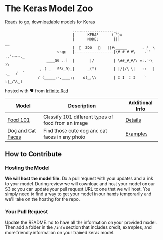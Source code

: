# The Keras Model Zoo
Ready to go, downloadable models for Keras

```
                               .-----------------._,,
                               |      KERAS      (_")=
                               |      MODEL       |||                __
                               |  🐆  ZOO   🐅   ||#\_____       .-/  \
                        ssgg   |------------------|\# # # #\    .''  ..'----,_
                   ____SG ..]  |       |/         | \##_#_#/\ =:.'-\         )\
                ,-( _   SS(_9)_|      _(")        | |/|/\|\|   ::   |  ,_   /  `
               / (_____;-.____;;    o(_,\\        | I I  I I    `   [|_/\\_]
```
hosted with :heart: from [Infinite Red](https://infinitered.webflow.io/ai-machine-learning)


| Model | Description | Additional Info |
| ----- | ----------- | --------------- |
| [Food 101](https://s3.amazonaws.com/ir_public/ai/keras-zoo/food_101.h5) |  Classify 101 different types of food from an image | [Details](./info/Food101/README.md) |
| [Dog and Cat Faces](https://s3.amazonaws.com/ir_public/ai/keras-zoo/dnc_faces.h5) | Find those cute dog and cat faces in any photo | [Examples](./info/Dog_and_Cat_faces/README.md) |


## How to Contribute

### Hosting the Model
**We will host the model file.** Do a pull request with your updates and a link to your model. During review we will download and host your model on our S3 so you can update your pull request URL to one that we will host.  You simply need to find a way to get your model in our hands temporarily and we'll take on the hosting for the repo.

### Your Pull Request
Update the README.md to have all the information on your provided model.  Then add a folder in the `/info` section that includes credit, examples, and more friendly information on your trained keras model.
